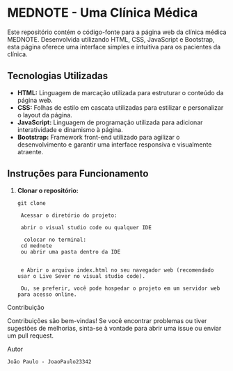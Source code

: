 # MEDNOTE - Uma Clínica Médica

Este repositório contém o código-fonte para a página web da clínica médica MEDNOTE. Desenvolvida utilizando HTML, CSS, JavaScript e Bootstrap, esta página oferece uma interface simples e intuitiva para os pacientes da clínica.

## Tecnologias Utilizadas

- **HTML:** Linguagem de marcação utilizada para estruturar o conteúdo da página web.
- **CSS:** Folhas de estilo em cascata utilizadas para estilizar e personalizar o layout da página.
- **JavaScript:** Linguagem de programação utilizada para adicionar interatividade e dinamismo à página.
- **Bootstrap:** Framework front-end utilizado para agilizar o desenvolvimento e garantir uma interface responsiva e visualmente atraente.

## Instruções para Funcionamento

1. **Clonar o repositório:**
   ````
   git clone 

    Acessar o diretório do projeto:

    abrir o visual studio code ou qualquer IDE

     colocar no terminal:
    cd mednote
    ou abrir uma pasta dentro da IDE
     

    e Abrir o arquivo index.html no seu navegador web (recomendado usar o Live Sever no visual studio code).

    Ou, se preferir, você pode hospedar o projeto em um servidor web para acesso online.

Contribuição

Contribuições são bem-vindas! Se você encontrar problemas ou tiver sugestões de melhorias, sinta-se à vontade para abrir uma issue ou enviar um pull request.

Autor

    João Paulo - JoaoPaulo23342
